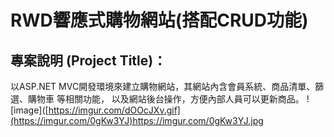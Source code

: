 # RWD響應式購物網站(搭配CRUD功能)

## 專案說明 (Project Title)：
以ASP.NET MVC開發環境來建立購物網站，其網站內含會員系統、商品清單、篩選、購物車 等相關功能，
以及網站後台操作，方便內部人員可以更新商品。
![image]([https://imgur.com/dOOcJXv.gif](https://imgur.com/0gKw3YJ)https://imgur.com/0gKw3YJ.jpg
